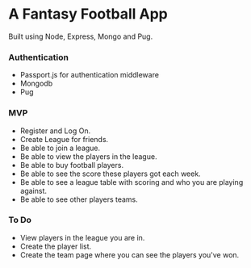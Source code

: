 # A Fantasy Football App
Built using Node, Express, Mongo and Pug.

### Authentication
- Passport.js for authentication middleware
- Mongodb
- Pug

### MVP
- Register and Log On.
- Create League for friends.
- Be able to join a league.
- Be able to view the players in the league.
- Be able to buy football players.
- Be able to see the score these players got each week.
- Be able to see a league table with scoring and who you are playing against.
- Be able to see other players teams.

### To Do
- View players in the league you are in.
- Create the player list.
- Create the team page where you can see the players you've won.